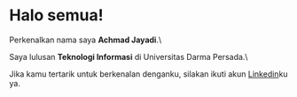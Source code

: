 # Halo semua! 

Perkenalkan nama saya **Achmad Jayadi**.\

Saya lulusan **Teknologi Informasi** di Universitas Darma Persada.\

Jika kamu tertarik untuk berkenalan denganku, silakan ikuti akun [Linkedin](https://www.linkedin.com/in/achmadjayadi/)ku ya.
